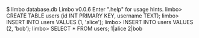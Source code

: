 $ limbo database.db
Limbo v0.0.6
Enter ".help" for usage hints.
limbo> CREATE TABLE users (id INT PRIMARY KEY, username TEXT);
limbo> INSERT INTO users VALUES (1, 'alice');
limbo> INSERT INTO users VALUES (2, 'bob');
limbo> SELECT * FROM users;
1|alice
2|bob
